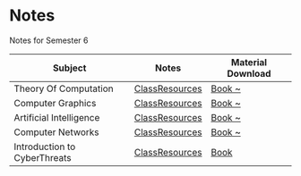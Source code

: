 # Notes
Notes for Semester 6

| Subject                      | Notes                    | Material Download                                          |
| ---------------------------- | ------------------------ | ---------------------------------------------------------- |
| Theory Of Computation        | [ClassResources][TocRes] | [Book ~][TocBook]                                          |
| Computer Graphics            | [ClassResources][CgRes]  | [Book ~][CgBook]                                           |
| Artificial Intelligence      | [ClassResources][AiRes]  | [Book ~][AiBook]                                           | 
| Computer Networks            | [ClassResources][CnRes]  | [Book ~][CnBook]                                           |
| Introduction to CyberThreats | [ClassResources][IctRes] | [Book][IctBook]                                            |

[TocRes]: https://github.com/RaviRahar/Notes/tree/master/Sem6/TheoryOfComputation#Class-Lectures 
[CgRes]: https://github.com/RaviRahar/Notes/tree/master/Sem6/ComputerGraphics#Class-Lectures
[AiRes]: https://github.com/RaviRahar/Notes/tree/master/Sem6/ArtificialIntelligence#Class-Lectures 
[CnRes]: https://github.com/RaviRahar/Notes/tree/master/Sem6/ComputerNetworks#Class-Lectures 
[IctRes]: https://github.com/RaviRahar/Notes/tree/master/Sem6/IntroductionToCyberThreats#Class-Lectures

[TocBook]: https://docs.google.com/viewer?url=https://raw.githubusercontent.com/RaviRahar/Notes/master/Sem6/TheoryOfComputation/ML.pdf
[CgBook]: https://docs.google.com/viewer?url=https://raw.githubusercontent.com/RaviRahar/Notes/master/Sem6/ComputerGraphics/ML.pdf 
[AiBook]: https://docs.google.com/viewer?url=https://raw.githubusercontent.com/RaviRahar/Notes/master/Sem6/ArtificialIntelligence/ML.pdf 
[CnBook]: https://docs.google.com/viewer?url=https://raw.githubusercontent.com/RaviRahar/Notes/master/Sem6/ComputerNetworks/ML.pdf 
[IctBook]: https://raw.githubusercontent.com/RaviRahar/Notes/master/Sem6/IntroductionToCyberThreats.pdf
